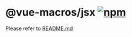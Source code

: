 # @vue-macros/jsx [![npm](https://img.shields.io/npm/v/@vue-macros/jsx.svg)](https://npmjs.com/package/@vue-macros/jsx)

Please refer to [README.md](https://github.com/vue-macros/vue-macros#readme)

